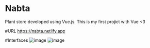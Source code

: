 # Nabta
Plant store developed using Vue.js. This is my first projict with Vue <3

#URL
https://nabta.netlify.app

#Interfaces
![image](https://github.com/user-attachments/assets/ce7bf633-43c2-42e8-9c3f-b15537ff8a2e)
![image](https://github.com/user-attachments/assets/4bf4081a-cf9a-4536-8c46-71d3e0777570)


